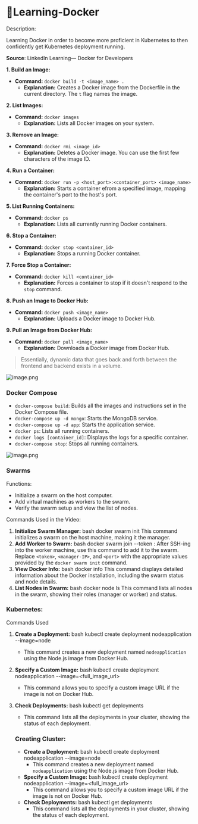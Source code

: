 # 🐋Learning-Docker

Description: 

Learning Docker in order to become more proficient in Kubernetes to then confidently get Kubernetes deployment running.

**Source**: LinkedIn Learning— Docker for Developers 

**1. Build an Image:**

- **Command:** `docker build -t <image_name> .`
    - **Explanation:** Creates a Docker image from the Dockerfile in the current directory. The `t` flag names the image.

**2. List Images:**

- **Command:** `docker images`
    - **Explanation:** Lists all Docker images on your system.

**3. Remove an Image:**

- **Command:** `docker rmi <image_id>`
    - **Explanation:** Deletes a Docker image. You can use the first few characters of the image ID.

**4. Run a Container:**

- **Command:** `docker run -p <host_port>:<container_port> <image_name>`
    - **Explanation:** Starts a container efrom a specified image, mapping the container's port to the host's port.

**5. List Running Containers:**

- **Command:** `docker ps`
    - **Explanation:** Lists all currently running Docker containers.

**6. Stop a Container:**

- **Command:** `docker stop <container_id>`
    - **Explanation:** Stops a running Docker container.

**7. Force Stop a Container:**

- **Command:** `docker kill <container_id>`
    - **Explanation:** Forces a container to stop if it doesn't respond to the `stop` command.

**8. Push an Image to Docker Hub:**

- **Command:** `docker push <image_name>`
    - **Explanation:** Uploads a Docker image to Docker Hub.

**9. Pull an Image from Docker Hub:**

- **Command:** `docker pull <image_name>`
    - **Explanation:** Downloads a Docker image from Docker Hub.

> Essentially, dynamic data that goes back and forth between the frontend and backend exists in a volume.
> 

![image.png](https://prod-files-secure.s3.us-west-2.amazonaws.com/cab37465-12db-4026-ab8b-cf3b33e3dd1e/42e429a7-9918-4342-8fa8-d5c01859946e/image.png)

### Docker Compose

- `docker-compose build`: Builds all the images and instructions set in the Docker Compose file.
- `docker-compose up -d mongo`: Starts the MongoDB service.
- `docker-compose up -d app`: Starts the application service.
- `docker ps`: Lists all running containers.
- `docker logs [container_id]`: Displays the logs for a specific container.
- `docker-compose stop`: Stops all running containers.

![image.png](https://prod-files-secure.s3.us-west-2.amazonaws.com/cab37465-12db-4026-ab8b-cf3b33e3dd1e/77256c79-2627-4aba-b709-6e55ead398cb/image.png)

### Swarms

Functions:

- Initialize a swarm on the host computer.
- Add virtual machines as workers to the swarm.
- Verify the swarm setup and view the list of nodes.

Commands Used in the Video:

1. **Initialize Swarm Manager:**
bash
docker swarm init
This command initializes a swarm on the host machine, making it the manager.
2. **Add Worker to Swarm:**
bash
docker swarm join --token :
After SSH-ing into the worker machine, use this command to add it to the swarm. Replace `<token>`, `<manager-IP>`, and `<port>` with the appropriate values provided by the `docker swarm init` command.
3. **View Docker Info:**
bash
docker info
This command displays detailed information about the Docker installation, including the swarm status and node details.
4. **List Nodes in Swarm:**
bash
docker node ls
This command lists all nodes in the swarm, showing their roles (manager or worker) and status.

### Kubernetes:

Commands Used

1. **Create a Deployment:**
bash
kubectl create deployment nodeapplication --image=node
    - This command creates a new deployment named `nodeapplication` using the Node.js image from Docker Hub.
2. **Specify a Custom Image:**
bash
kubectl create deployment nodeapplication --image=<full_image_url>
    - This command allows you to specify a custom image URL if the image is not on Docker Hub.
3. **Check Deployments:**
bash
kubectl get deployments
    - This command lists all the deployments in your cluster, showing the status of each deployment.
    
    ### Creating Cluster:
    
    - **Create a Deployment:**
    bash
    kubectl create deployment nodeapplication --image=node
        - This command creates a new deployment named `nodeapplication` using the Node.js image from Docker Hub.
    - **Specify a Custom Image:**
    bash
    kubectl create deployment nodeapplication --image=<full_image_url>
        - This command allows you to specify a custom image URL if the image is not on Docker Hub.
    - **Check Deployments:**
    bash
    kubectl get deployments
        - This command lists all the deployments in your cluster, showing the status of each deployment.
